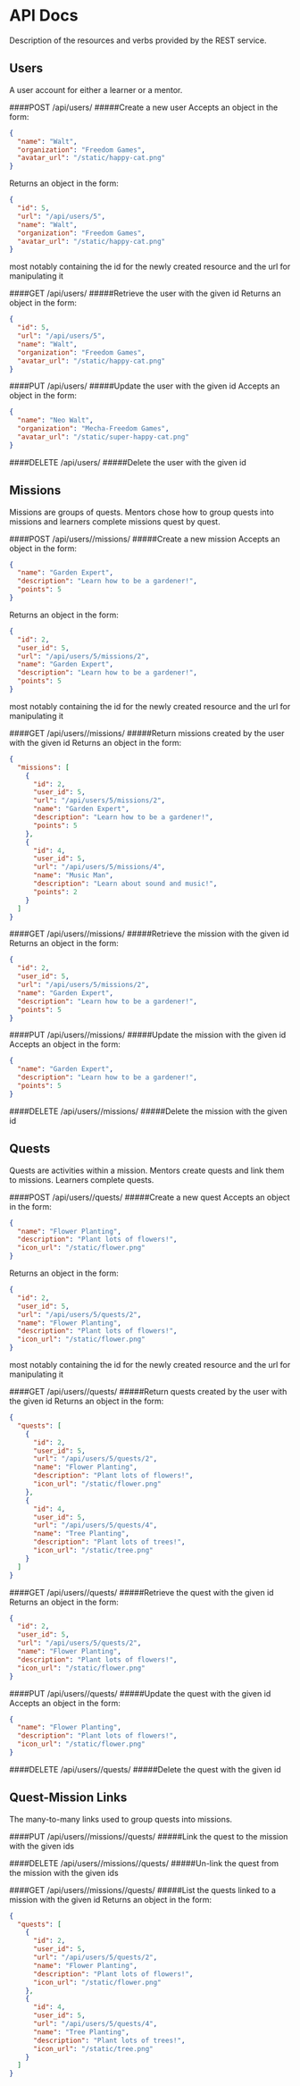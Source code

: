 API Docs
========
Description of the resources and verbs provided by the REST service.


Users
-----
A user account for either a learner or a mentor.

####POST /api/users/
#####Create a new user
Accepts an object in the form:
```json
{
  "name": "Walt",
  "organization": "Freedom Games",
  "avatar_url": "/static/happy-cat.png"
}
```

Returns an object in the form:
```json
{
  "id": 5,
  "url": "/api/users/5",
  "name": "Walt",
  "organization": "Freedom Games",
  "avatar_url": "/static/happy-cat.png"
}
```
most notably containing the id for the newly created resource and the url
for manipulating it

####GET /api/users/<id>
#####Retrieve the user with the given id
Returns an object in the form:
```json
{
  "id": 5,
  "url": "/api/users/5",
  "name": "Walt",
  "organization": "Freedom Games",
  "avatar_url": "/static/happy-cat.png"
}
```

####PUT /api/users/<id>
#####Update the user with the given id
Accepts an object in the form:
```json
{
  "name": "Neo Walt",
  "organization": "Mecha-Freedom Games",
  "avatar_url": "/static/super-happy-cat.png"
}
```

####DELETE /api/users/<id>
#####Delete the user with the given id


Missions
--------
Missions are groups of quests.
Mentors chose how to group quests into missions and learners complete
missions quest by quest.

####POST /api/users/<id>/missions/
#####Create a new mission
Accepts an object in the form:
```json
{
  "name": "Garden Expert",
  "description": "Learn how to be a gardener!",
  "points": 5
}
```

Returns an object in the form:
```json
{
  "id": 2,
  "user_id": 5,
  "url": "/api/users/5/missions/2",
  "name": "Garden Expert",
  "description": "Learn how to be a gardener!",
  "points": 5
}
```
most notably containing the id for the newly created resource and the url
for manipulating it

####GET /api/users/<id>/missions/
#####Return missions created by the user with the given id
Returns an object in the form:
```json
{
  "missions": [
    {
      "id": 2,
      "user_id": 5,
      "url": "/api/users/5/missions/2",
      "name": "Garden Expert",
      "description": "Learn how to be a gardener!",
      "points": 5
    },
    {
      "id": 4,
      "user_id": 5,
      "url": "/api/users/5/missions/4",
      "name": "Music Man",
      "description": "Learn about sound and music!",
      "points": 2
    }
  ]
}
```

####GET /api/users/<id>/missions/<id>
#####Retrieve the mission with the given id
Returns an object in the form:
```json
{
  "id": 2,
  "user_id": 5,
  "url": "/api/users/5/missions/2",
  "name": "Garden Expert",
  "description": "Learn how to be a gardener!",
  "points": 5
}
```

####PUT /api/users/<id>/missions/<id>
#####Update the mission with the given id
Accepts an object in the form:
```json
{
  "name": "Garden Expert",
  "description": "Learn how to be a gardener!",
  "points": 5
}
```

####DELETE /api/users/<id>/missions/<id>
#####Delete the mission with the given id


Quests
------
Quests are activities within a mission.
Mentors create quests and link them to missions.
Learners complete quests.

####POST /api/users/<id>/quests/
#####Create a new quest
Accepts an object in the form:
```json
{
  "name": "Flower Planting",
  "description": "Plant lots of flowers!",
  "icon_url": "/static/flower.png"
}
```

Returns an object in the form:
```json
{
  "id": 2,
  "user_id": 5,
  "url": "/api/users/5/quests/2",
  "name": "Flower Planting",
  "description": "Plant lots of flowers!",
  "icon_url": "/static/flower.png"
}
```
most notably containing the id for the newly created resource and the url
for manipulating it

####GET /api/users/<id>/quests/
#####Return quests created by the user with the given id
Returns an object in the form:
```json
{
  "quests": [
    {
      "id": 2,
      "user_id": 5,
      "url": "/api/users/5/quests/2",
      "name": "Flower Planting",
      "description": "Plant lots of flowers!",
      "icon_url": "/static/flower.png"
    },
    {
      "id": 4,
      "user_id": 5,
      "url": "/api/users/5/quests/4",
      "name": "Tree Planting",
      "description": "Plant lots of trees!",
      "icon_url": "/static/tree.png"
    }
  ]
}
```

####GET /api/users/<id>/quests/<id>
#####Retrieve the quest with the given id
Returns an object in the form:
```json
{
  "id": 2,
  "user_id": 5,
  "url": "/api/users/5/quests/2",
  "name": "Flower Planting",
  "description": "Plant lots of flowers!",
  "icon_url": "/static/flower.png"
}
```

####PUT /api/users/<id>/quests/<id>
#####Update the quest with the given id
Accepts an object in the form:
```json
{
  "name": "Flower Planting",
  "description": "Plant lots of flowers!",
  "icon_url": "/static/flower.png"
}
```

####DELETE /api/users/<id>/quests/<id>
#####Delete the quest with the given id


Quest-Mission Links
-------------------
The many-to-many links used to group quests into missions.

####PUT /api/users/<id>/missions/<id>/quests/<id>
#####Link the quest to the mission with the given ids

####DELETE /api/users/<id>/missions/<id>/quests/<id>
#####Un-link the quest from the mission with the given ids

####GET /api/users/<id>/missions/<id>/quests/
#####List the quests linked to a mission with the given id
Returns an object in the form:
```json
{
  "quests": [
    {
      "id": 2,
      "user_id": 5,
      "url": "/api/users/5/quests/2",
      "name": "Flower Planting",
      "description": "Plant lots of flowers!",
      "icon_url": "/static/flower.png"
    },
    {
      "id": 4,
      "user_id": 5,
      "url": "/api/users/5/quests/4",
      "name": "Tree Planting",
      "description": "Plant lots of trees!",
      "icon_url": "/static/tree.png"
    }
  ]
}
```
